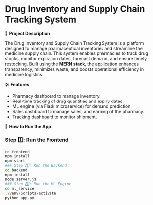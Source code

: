 # Drug Inventory and Supply Chain Tracking System

📌 **Project Description**

The Drug Inventory and Supply Chain Tracking System is a platform designed to manage pharmaceutical inventories and streamline the medicine supply chain. This system enables pharmacies to track drug stocks, monitor expiration dates, forecast demand, and ensure timely restocking. Built using the **MERN stack**, the application enhances transparency, minimizes waste, and boosts operational efficiency in medicine logistics.

🛠️ **Features**

- Pharmacy dashboard to manage inventory.
- Real-time tracking of drug quantities and expiry dates.
- ML engine (via Flask microservice) for demand prediction.
- Sales dashboard to manage sales, and earning of the pharmacy.
- Tracking dashboard to monitor shipment.

🚀 **How to Run the App**

### Step 1️⃣: Run the Frontend
```bash
cd frontend
npm install
npm start
### Step 2️⃣: Run the Backend
cd backend
npm install
node server.js
### Step 3️⃣: Run the ML Engine
cd ml_service
.\venv\Scripts\activate
python app.py



